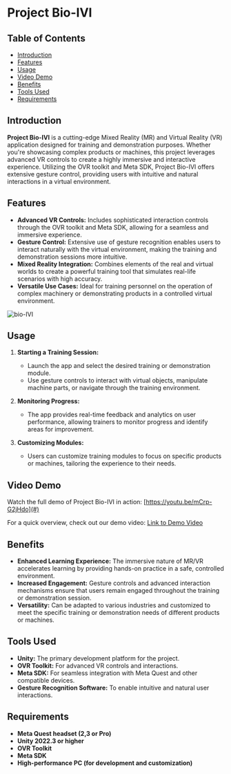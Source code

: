 # Project Bio-IVI

## Table of Contents
- [Introduction](#introduction)
- [Features](#features)
- [Usage](#usage)
- [Video Demo](#video-demo)
- [Benefits](#benefits)
- [Tools Used](#tools-used)
- [Requirements](#requirements)


## Introduction
**Project Bio-IVI** is a cutting-edge Mixed Reality (MR) and Virtual Reality (VR) application designed for training and demonstration purposes. Whether you're showcasing complex products or machines, this project leverages advanced VR controls to create a highly immersive and interactive experience. Utilizing the OVR toolkit and Meta SDK, Project Bio-IVI offers extensive gesture control, providing users with intuitive and natural interactions in a virtual environment.

## Features
- **Advanced VR Controls:** Includes sophisticated interaction controls through the OVR toolkit and Meta SDK, allowing for a seamless and immersive experience.
- **Gesture Control:** Extensive use of gesture recognition enables users to interact naturally with the virtual environment, making the training and demonstration sessions more intuitive.
- **Mixed Reality Integration:** Combines elements of the real and virtual worlds to create a powerful training tool that simulates real-life scenarios with high accuracy.
- **Versatile Use Cases:** Ideal for training personnel on the operation of complex machinery or demonstrating products in a controlled virtual environment.

![bio-IVI](https://github.com/user-attachments/assets/780bd957-7838-48f1-8759-69be22c25cfc)

## Usage

1. **Starting a Training Session:**
   - Launch the app and select the desired training or demonstration module.
   - Use gesture controls to interact with virtual objects, manipulate machine parts, or navigate through the training environment.

2. **Monitoring Progress:**
   - The app provides real-time feedback and analytics on user performance, allowing trainers to monitor progress and identify areas for improvement.

3. **Customizing Modules:**
   - Users can customize training modules to focus on specific products or machines, tailoring the experience to their needs.

## Video Demo
Watch the full demo of Project Bio-IVI in action: [https://youtu.be/mCrp-G2jHdo](#)

For a quick overview, check out our demo video: [Link to Demo Video](#)

## Benefits
- **Enhanced Learning Experience:** The immersive nature of MR/VR accelerates learning by providing hands-on practice in a safe, controlled environment.
- **Increased Engagement:** Gesture controls and advanced interaction mechanisms ensure that users remain engaged throughout the training or demonstration session.
- **Versatility:** Can be adapted to various industries and customized to meet the specific training or demonstration needs of different products or machines.

## Tools Used
- **Unity:** The primary development platform for the project.
- **OVR Toolkit:** For advanced VR controls and interactions.
- **Meta SDK:** For seamless integration with Meta Quest and other compatible devices.
- **Gesture Recognition Software:** To enable intuitive and natural user interactions.

## Requirements
- **Meta Quest headset (2,3 or Pro)**
- **Unity 2022.3 or higher**
- **OVR Toolkit**
- **Meta SDK**
- **High-performance PC (for development and customization)**



